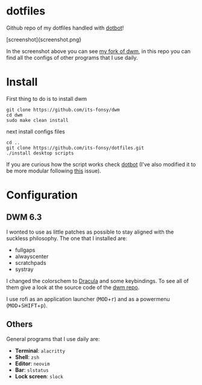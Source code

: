 # dotfiles
Github repo of my dotfiles handled with [dotbot](https://github.com/anishathalye/dotbot)!

[screenshot]{screenshot.png}

In the screenshot above you can see [my fork of dwm](https://github.com/its-fonsy/dwm),
in this repo you can find all the configs of other programs that I use daily.

# Install

First thing to do is to install dwm

	git clone https://github.com/its-fonsy/dwm
	cd dwm
	sudo make clean install

next install configs files 

	cd ..
	git clone https://github.com/its-fonsy/dotfiles.git
	./install desktop scripts

If you are curious how the script works check [dotbot](https://github.com/anishathalye/dotbot)
(I've also modified it to be more modular following
[this](https://github.com/anishathalye/dotbot/pull/11#issuecomment-73082152) issue).

# Configuration

## DWM 6.3

I wonted to use as little patches as possible to stay aligned with the suckless
philosophy. The one that I installed are:

+ fullgaps
+ alwayscenter
+ scratchpads
+ systray

I changed the colorschem to [Dracula](https://draculatheme.com/) and some keybindings.
To see all of them give a look at the source code of the
[dwm repo](https://github.com/its-fonsy/dwm).

I use rofi as an application launcher (<kbd>MOD</kbd>+<kbd>r</kbd>) and
as a powermenu (<kbd>MOD</kbd>+<kbd>SHIFT</kbd>+<kbd>p</kbd>).

## Others

General programs that I use daily are:

+ **Terminal**: `alacritty`
+ **Shell**: `zsh`
+ **Editor**: `neovim`
+ **Bar**: `slstatus`
+ **Lock screen**: `slock`
